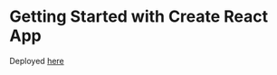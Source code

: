 # Getting Started with Create React App

Deployed [here](https://booklist-react-luis-costa.netlify.app/)
